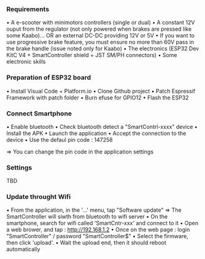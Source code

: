 ### Requirements

• A e-scooter with minimotors controllers (single or dual)
• A constant 12V ouput from the regulator (not only powered when brakes are pressed like some Kaabo)... OR an external DC-DC providing 12V or 5V
• If you want to use progressive brake feature, you must ensure no more than 60V pass in the brake handle (issue noted only for Kaabo)
• The electronics (ESP32 Dev KitC V4 + SmartController shield + JST SM/PH connectors)
• Some electronic skills

### Preparation of ESP32 board

• Install Visual Code + Platform.io
• Clone Github project
• Patch Espressif Framework with patch folder
• Burn efuse for GPIO12
• Flash the ESP32

### Connect Smartphone

• Enable bluetooth
• Check bluetooth detect a "SmartContrl-xxxx" device
• Install the APK
• Launch the application
• Accept the connection to the device
• Use the defaul pin code : 147258

=> You can change the pin code in the application settings

### Settings

TBD

### Update throught Wifi

• From the application, in the '...' menu, tap "Software update"
=> The SmartController will siwth from bluetooth to wifi server
• On the smartphone, search for wifi called 'SmartCntr-xxx' and connect to it
• Open a web brower, and tap : http://192.168.1.2
• Once on the web page : login "SmartController" / password "SmartController$"
• Select the firmware, then click 'upload'.
• Wait the upload end, then it should reboot automatically

